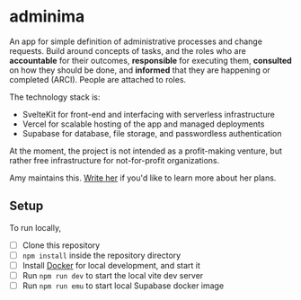 # adminima

An app for simple definition of administrative processes and change requests. Build around concepts of tasks, and the roles who are **accountable** for their outcomes, **responsible** for executing them, **consulted** on how they should be done, and **informed** that they are happening or completed (ARCI). People are attached to roles.

The technology stack is:

- SvelteKit for front-end and interfacing with serverless infrastructure
- Vercel for scalable hosting of the app and managed deployments
- Supabase for database, file storage, and passwordless authentication

At the moment, the project is not intended as a profit-making venture, but rather free infrastructure for not-for-profit organizations.

Amy maintains this. [Write her](mailto:ajko@uw.edu) if you'd like to learn more about her plans.

## Setup

To run locally,

- [ ] Clone this repository
- [ ] `npm install` inside the repository directory
- [ ] Install [Docker](https://docs.docker.com/desktop/install/mac-install/) for local development, and start it
- [ ] Run `npm run dev` to start the local vite dev server
- [ ] Run `npm run emu` to start local Supabase docker image
